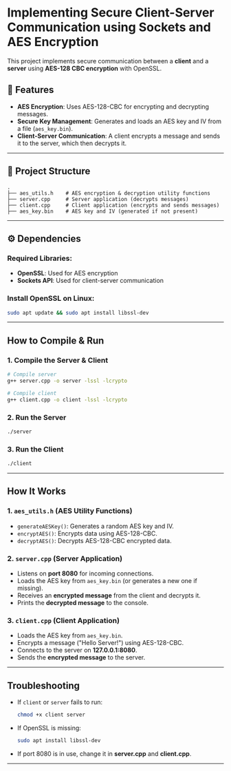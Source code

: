 # Implementing Secure Client-Server Communication using Sockets and AES Encryption

This project implements secure communication between a **client** and a **server** using **AES-128 CBC encryption** with OpenSSL.

## 📌 Features
- **AES Encryption**: Uses AES-128-CBC for encrypting and decrypting messages.
- **Secure Key Management**: Generates and loads an AES key and IV from a file (`aes_key.bin`).
- **Client-Server Communication**: A client encrypts a message and sends it to the server, which then decrypts it.

---

## 📂 Project Structure
```
.
├── aes_utils.h    # AES encryption & decryption utility functions
├── server.cpp     # Server application (decrypts messages)
├── client.cpp     # Client application (encrypts and sends messages)
├── aes_key.bin    # AES key and IV (generated if not present)
```

---

## ⚙️ Dependencies
### Required Libraries:
- **OpenSSL**: Used for AES encryption
- **Sockets API**: Used for client-server communication

### Install OpenSSL on Linux:
```bash
sudo apt update && sudo apt install libssl-dev
```

---

## How to Compile & Run
### 1. Compile the Server & Client
```bash
# Compile server
g++ server.cpp -o server -lssl -lcrypto

# Compile client
g++ client.cpp -o client -lssl -lcrypto
```

### 2️. Run the Server
```bash
./server
```

### 3️. Run the Client
```bash
./client
```

---

## How It Works
### **1. `aes_utils.h` (AES Utility Functions)**
- `generateAESKey()`: Generates a random AES key and IV.
- `encryptAES()`: Encrypts data using AES-128-CBC.
- `decryptAES()`: Decrypts AES-128-CBC encrypted data.

### **2. `server.cpp` (Server Application)**
- Listens on **port 8080** for incoming connections.
- Loads the AES key from `aes_key.bin` (or generates a new one if missing).
- Receives an **encrypted message** from the client and decrypts it.
- Prints the **decrypted message** to the console.

### **3. `client.cpp` (Client Application)**
- Loads the AES key from `aes_key.bin`.
- Encrypts a message ("Hello Server!") using AES-128-CBC.
- Connects to the server on **127.0.0.1:8080**.
- Sends the **encrypted message** to the server.

---

## Troubleshooting
- If `client` or `server` fails to run:
  ```bash
  chmod +x client server
  ```
- If OpenSSL is missing:
  ```bash
  sudo apt install libssl-dev
  ```
- If port 8080 is in use, change it in **server.cpp** and **client.cpp**.

---



